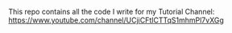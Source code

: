 This repo contains all the code I write for my Tutorial Channel: https://www.youtube.com/channel/UCjiCFtICTTqS1mhmPl7vXGg
